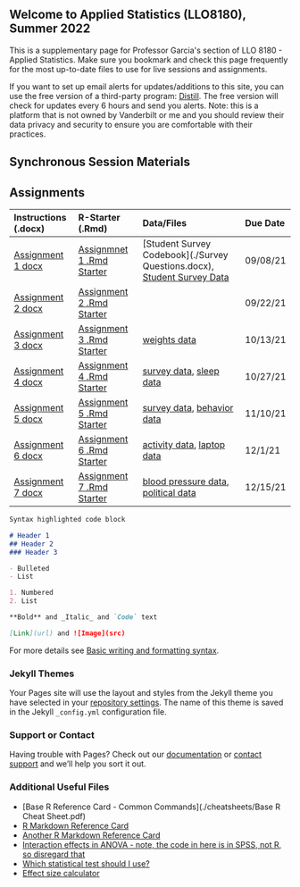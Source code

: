 ## Welcome to Applied Statistics (LLO8180), Summer 2022

This is a supplementary page for Professor Garcia's section of LLO 8180 - Applied Statistics. Make sure you bookmark and check this page frequently for the most up-to-date files to use for live sessions and assignments. 

If you want to set up email alerts for updates/additions to this site, you can use the free version of a third-party program: [Distill](https://distill.io/). The free version will check for updates every 6 hours and send you alerts. Note: this is a platform that is not owned by Vanderbilt or me and you should review their data privacy and security to ensure you are comfortable with their practices.

## Synchronous Session Materials



## Assignments

| Instructions (.docx) | R-Starter (.Rmd) | Data/Files | Due Date|
|:---|:---|:---|:---|
|[Assignment 1 docx](./assignments/Assignment-1.docx) | [Assignmnet 1 .Rmd Starter](./assignments/Assignment-1-Starter.Rmd) | [Student Survey Codebook](./Survey Questions.docx), [Student Survey Data](./survey.txt) | 09/08/21 |
|[Assignment 2 docx](./assignments/Assignment-2.docx) | [Assignment 2 .Rmd Starter](./assignments/Assignment-2-Starter.Rmd) | | 09/22/21 |
|[Assignment 3 docx](./assignments/Assignment-3.docx) | [Assignment 3 .Rmd Starter](./assignments/Assignment-3-Starter.Rmd) | [weights data](./weights.txt) | 10/13/21 |
|[Assignment 4 docx](./assignments/Assignment-4.docx) | [Assignment 4 .Rmd Starter](./assignments/Assignment-4-Starter.Rmd) | [survey data](./survey.txt), [sleep data](./sleep.txt)  | 10/27/21 |
|[Assignment 5 docx](./assignments/Assignment-5.docx) | [Assignment 5 .Rmd Starter](./assignments/Assignment-5-Starter.Rmd) | [survey data](./survey.txt), [behavior data](./behavior.txt) | 11/10/21 |
|[Assignment 6 docx](./assignments/Assignment-6.docx) | [Assignment 6 .Rmd Starter](./assignments/Assignment-6-Starter.Rmd) | [activity data](./activity.txt), [laptop data](./laptop.txt) | 12/1/21 |
|[Assignment 7 docx](./assignments/Assignment-7.docx) | [Assignment 7 .Rmd Starter](./assignments/Assignment-7-Starter.Rmd) | [blood pressure data](./Bloodpressure.txt), [political data](./political.txt) | 12/15/21


```markdown
Syntax highlighted code block

# Header 1
## Header 2
### Header 3

- Bulleted
- List

1. Numbered
2. List

**Bold** and _Italic_ and `Code` text

[Link](url) and ![Image](src)
```

For more details see [Basic writing and formatting syntax](https://docs.github.com/en/github/writing-on-github/getting-started-with-writing-and-formatting-on-github/basic-writing-and-formatting-syntax).

### Jekyll Themes

Your Pages site will use the layout and styles from the Jekyll theme you have selected in your [repository settings](https://github.com/rafael-a-garcia/LLO8180-61/settings/pages). The name of this theme is saved in the Jekyll `_config.yml` configuration file.

### Support or Contact

Having trouble with Pages? Check out our [documentation](https://docs.github.com/categories/github-pages-basics/) or [contact support](https://support.github.com/contact) and we’ll help you sort it out.


### Additional Useful Files
* [Base R Reference Card - Common Commands](./cheatsheets/Base R Cheat Sheet.pdf)
* [R Markdown Reference Card](./cheatsheets/rmarkdown-reference.pdf)
* [Another R Markdown Reference Card](./cheatsheets/rmarkdown-cheatsheet.pdf)
* [Interaction effects in ANOVA - note, the code in here is in SPSS, not R, so disregard that](https://pages.uoregon.edu/stevensj/interaction.pdf)
* [Which statistical test should I use?](https://help.xlstat.com/s/article/which-statistical-test-should-you-use?language=en_US)
* [Effect size calculator](http://www.psychometrica.de/effect_size.html)